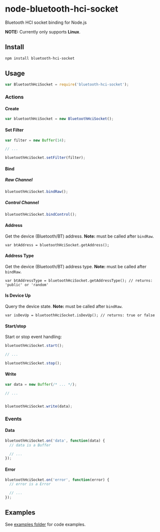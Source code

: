 # node-bluetooth-hci-socket

Bluetooth HCI socket binding for Node.js

__NOTE:__ Currently only supports __Linux__.

## Install

```sh
npm install bluetooth-hci-socket
```

## Usage

```javascript
var BluetoothHciSocket = require('bluetooth-hci-socket');
```

### Actions

#### Create

```javascript
var bluetoothHciSocket = new BluetoothHciSocket();
```

#### Set Filter

```javascript
var filter = new Buffer(14);

// ...

bluetoothHciSocket.setFilter(filter);
```

#### Bind

##### Raw Channel

```javascript
bluetoothHciSocket.bindRaw();
```

##### Control Channel

```javascript
bluetoothHciSocket.bindControl();
```

#### Address

Get the device (Bluetooth/BT) address. __Note:__ must be called after ```bindRaw```.

```
var btAddress = bluetoothHciSocket.getAddress();
```

#### Address Type

Get the device (Bluetooth/BT) address type. __Note:__ must be called after ```bindRaw```.

```
var btAddressType = bluetoothHciSocket.getAddressType(); // returns: 'public' or 'random'
```

#### Is Device Up

Query the device state. __Note:__ must be called after ```bindRaw```.

```
var isDevUp = bluetoothHciSocket.isDevUp(); // returns: true or false
```

#### Start/stop

Start or stop event handling:

```javascript
bluetoothHciSocket.start();

// ...

bluetoothHciSocket.stop();
```

#### Write

```javascript
var data = new Buffer(/* ... */);

// ...


bluetoothHciSocket.write(data);
```

### Events

#### Data

```javascript
bluetoothHciSocket.on('data', function(data) {
  // data is a Buffer

  // ...
});
```

#### Error

```javascript
bluetoothHciSocket.on('error', function(error) {
  // error is a Error

  // ...
});
```

## Examples

See [examples folder](https://github.com/sandeepmistry/node-bluetooth-hci-socket/blob/master/examples) for code examples.
